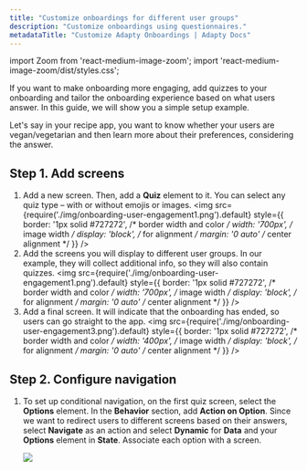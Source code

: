 ```yaml
---
title: "Customize onboardings for different user groups"
description: "Customize onboardings using questionnaires."
metadataTitle: "Customize Adapty Onboardings | Adapty Docs"
---
```


import Zoom from 'react-medium-image-zoom';
import 'react-medium-image-zoom/dist/styles.css';

If you want to make onboarding more engaging, add quizzes to your onboarding and tailor the onboarding experience based on what users answer. In this guide, we will show you a simple setup example.

Let's say in your recipe app, you want to know whether your users are vegan/vegetarian and then learn more about their preferences, considering the answer.

## Step 1. Add screens

1. Add a new screen. Then, add a **Quiz** element to it. You can select any quiz type – with or without emojis or images.
   <Zoom>
   <img src={require('./img/onboarding-user-engagement1.png').default}
   style={{
   border: '1px solid #727272', /* border width and color */
   width: '700px', /* image width */
   display: 'block', /* for alignment */
   margin: '0 auto' /* center alignment */
   }}
   />
   </Zoom>
2. Add the screens you will display to different user groups. In our example, they will collect additional info, so they will also contain quizzes.
   <Zoom>
   <img src={require('./img/onboarding-user-engagement1.png').default}
   style={{
   border: '1px solid #727272', /* border width and color */
   width: '700px', /* image width */
   display: 'block', /* for alignment */
   margin: '0 auto' /* center alignment */
   }}
   />
   </Zoom>
3. Add a final screen. It will indicate that the onboarding has ended, so users can go straight to the app.
   <Zoom>
   <img src={require('./img/onboarding-user-engagement3.png').default}
   style={{
   border: '1px solid #727272', /* border width and color */
   width: '400px', /* image width */
   display: 'block', /* for alignment */
   margin: '0 auto' /* center alignment */
   }}
   />
   </Zoom>

## Step 2. Configure navigation

1. To set up conditional navigation, on the first quiz screen, select the **Options** element. In the **Behavior** section, add **Action on Option**. Since we want to redirect users to different screens based on their answers, select **Navigate** as an action and select **Dynamic** for **Data** and your **Options** element in **State**. Associate each option with a screen.

   <Zoom>
   <img src={require('./img/onboarding-user-engagement4.png').default}
   style={{
   border: '1px solid #727272', /* border width and color */
   width: '400px', /* image width */
   display: 'block', /* for alignment */
   margin: '0 auto' /* center alignment */
   }}
   />
   </Zoom>
   